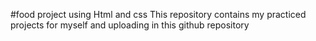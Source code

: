#food project using Html and css
This repository contains my practiced projects for myself and uploading in this github repository
